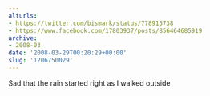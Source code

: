 ```yaml
---
alturls:
- https://twitter.com/bismark/status/778915738
- https://www.facebook.com/17803937/posts/856464685919
archive:
- 2008-03
date: '2008-03-29T00:20:29+00:00'
slug: '1206750029'
---
```


Sad that the rain started right as I walked outside

